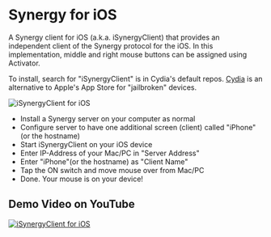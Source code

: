 # Synergy for iOS

A Synergy client for iOS (a.k.a. iSynergyClient) that provides an independent client of the Synergy protocol for the iOS. In this implementation, middle and right mouse buttons can be assigned using Activator.

To install, search for "iSynergyClient" is in Cydia's default repos. [Cydia](https://en.wikipedia.org/wiki/Cydia) is an alternative to Apple's App Store for "jailbroken" devices.

![iSynergyClient for iOS](https://user-images.githubusercontent.com/313427/54129684-b5142680-4406-11e9-8d39-e35e36463efc.png)

* Install a Synergy server on your computer as normal
* Configure server to have one additional screen (client) called "iPhone" (or the hostname)
* Start iSynergyClient on your iOS device
* Enter IP-Address of your Mac/PC in "Server Address"
* Enter "iPhone"(or the hostname) as "Client Name"
* Tap the ON switch and move mouse over from Mac/PC
* Done. Your mouse is on your device!

## Demo Video on YouTube

[![iSynergyClient for iOS](https://img.youtube.com/vi/R0gOlkGAFNc/0.jpg)](https://www.youtube.com/watch?v=R0gOlkGAFNc)
